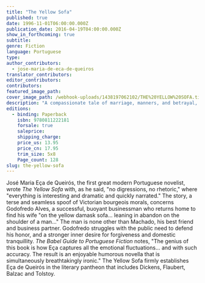 ```yaml
---
title: "The Yellow Sofa"
published: true
date: 1996-11-01T06:00:00.000Z
publication_date: 2016-04-19T04:00:00.000Z
show_in_forthcoming: true
subtitle:
genre: Fiction
language: Portuguese
type:
author_contributors:
  - jose-maria-de-eca-de-queiros
translator_contributors:
editor_contributors:
contributors:
featured_image_path:
cover_image_path: /webhook-uploads/1438197062102/THE%20YELLOW%20SOFA.tif
description: "A compassionate tale of marriage, manners, and betrayal, from the Portuguese master "
editions:
  - binding: Paperback
    isbn: 9780811222181
    forsale: true
    saleprice:
    shipping_charge:
    price_us: 13.95
    price_cn: 17.95
    trim_size: 5x8
    Page_count: 128
slug: the-yellow-sofa
---
```


José Maria Eça de Queirós, the first great modern Portuguese novelist, wrote _The Yellow Sofa_ with, as he said, "no digressions, no rhetoric," where "everything is interesting and dramatic and quickly narrated." The story, a terse and seamless spoof of Victorian bourgeois morals, concerns Godofredo Alves, a successful, buoyant businessman who returns home to find his wife "on the yellow damask sofa... leaning in abandon on the shoulder of a man..." The man is none other than Machado, his best friend and business partner. Godofredo struggles with the public need to defend his honor, and a stronger inner desire for forgiveness and domestic tranquillity. _The Babel Guide to Portuguese Fiction_ notes, "The genius of this book is how Eça captures all the emotional fluctuations... and with such accuracy. The result is an enjoyable humorous novella that is simultaneously breathtakingly ironic." The Yellow Sofa firmly establishes Eça de Queirós in the literary pantheon that includes Dickens, Flaubert, Balzac and Tolstoy.

